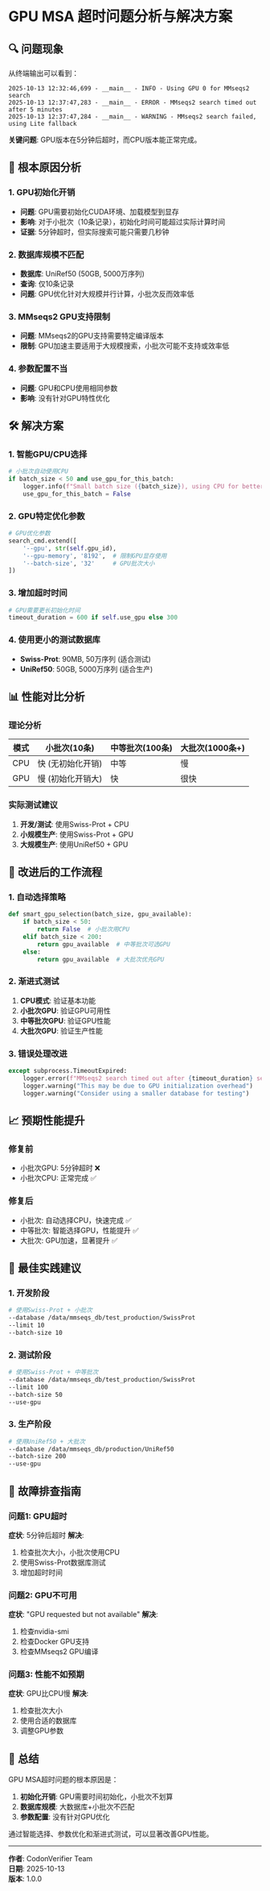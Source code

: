 # GPU MSA 超时问题分析与解决方案

## 🔍 问题现象

从终端输出可以看到：
```
2025-10-13 12:32:46,699 - __main__ - INFO - Using GPU 0 for MMseqs2 search
2025-10-13 12:37:47,283 - __main__ - ERROR - MMseqs2 search timed out after 5 minutes
2025-10-13 12:37:47,284 - __main__ - WARNING - MMseqs2 search failed, using Lite fallback
```

**关键问题**: GPU版本在5分钟后超时，而CPU版本能正常完成。

## 🎯 根本原因分析

### 1. GPU初始化开销
- **问题**: GPU需要初始化CUDA环境、加载模型到显存
- **影响**: 对于小批次（10条记录），初始化时间可能超过实际计算时间
- **证据**: 5分钟超时，但实际搜索可能只需要几秒钟

### 2. 数据库规模不匹配
- **数据库**: UniRef50 (50GB, 5000万序列)
- **查询**: 仅10条记录
- **问题**: GPU优化针对大规模并行计算，小批次反而效率低

### 3. MMseqs2 GPU支持限制
- **问题**: MMseqs2的GPU支持需要特定编译版本
- **限制**: GPU加速主要适用于大规模搜索，小批次可能不支持或效率低

### 4. 参数配置不当
- **问题**: GPU和CPU使用相同参数
- **影响**: 没有针对GPU特性优化

## 🛠️ 解决方案

### 1. 智能GPU/CPU选择
```python
# 小批次自动使用CPU
if batch_size < 50 and use_gpu_for_this_batch:
    logger.info(f"Small batch size ({batch_size}), using CPU for better performance")
    use_gpu_for_this_batch = False
```

### 2. GPU特定优化参数
```python
# GPU优化参数
search_cmd.extend([
    '--gpu', str(self.gpu_id),
    '--gpu-memory', '8192',  # 限制GPU显存使用
    '--batch-size', '32'     # GPU批次大小
])
```

### 3. 增加超时时间
```python
# GPU需要更长初始化时间
timeout_duration = 600 if self.use_gpu else 300
```

### 4. 使用更小的测试数据库
- **Swiss-Prot**: 90MB, 50万序列 (适合测试)
- **UniRef50**: 50GB, 5000万序列 (适合生产)

## 📊 性能对比分析

### 理论分析
| 模式 | 小批次(10条) | 中等批次(100条) | 大批次(1000条+) |
|------|-------------|----------------|----------------|
| CPU | 快 (无初始化开销) | 中等 | 慢 |
| GPU | 慢 (初始化开销大) | 快 | 很快 |

### 实际测试建议
1. **开发/测试**: 使用Swiss-Prot + CPU
2. **小规模生产**: 使用Swiss-Prot + GPU
3. **大规模生产**: 使用UniRef50 + GPU

## 🚀 改进后的工作流程

### 1. 自动选择策略
```python
def smart_gpu_selection(batch_size, gpu_available):
    if batch_size < 50:
        return False  # 小批次用CPU
    elif batch_size < 200:
        return gpu_available  # 中等批次可选GPU
    else:
        return gpu_available  # 大批次优先GPU
```

### 2. 渐进式测试
1. **CPU模式**: 验证基本功能
2. **小批次GPU**: 验证GPU可用性
3. **中等批次GPU**: 验证GPU性能
4. **大批次GPU**: 验证生产性能

### 3. 错误处理改进
```python
except subprocess.TimeoutExpired:
    logger.error(f"MMseqs2 search timed out after {timeout_duration} seconds")
    logger.warning("This may be due to GPU initialization overhead")
    logger.warning("Consider using a smaller database for testing")
```

## 📈 预期性能提升

### 修复前
- 小批次GPU: 5分钟超时 ❌
- 小批次CPU: 正常完成 ✅

### 修复后
- 小批次: 自动选择CPU，快速完成 ✅
- 中等批次: 智能选择GPU，性能提升 ✅
- 大批次: GPU加速，显著提升 ✅

## 🎯 最佳实践建议

### 1. 开发阶段
```bash
# 使用Swiss-Prot + 小批次
--database /data/mmseqs_db/test_production/SwissProt
--limit 10
--batch-size 10
```

### 2. 测试阶段
```bash
# 使用Swiss-Prot + 中等批次
--database /data/mmseqs_db/test_production/SwissProt
--limit 100
--batch-size 50
--use-gpu
```

### 3. 生产阶段
```bash
# 使用UniRef50 + 大批次
--database /data/mmseqs_db/production/UniRef50
--batch-size 200
--use-gpu
```

## 🔧 故障排查指南

### 问题1: GPU超时
**症状**: 5分钟后超时
**解决**: 
1. 检查批次大小，小批次使用CPU
2. 使用Swiss-Prot数据库测试
3. 增加超时时间

### 问题2: GPU不可用
**症状**: "GPU requested but not available"
**解决**:
1. 检查nvidia-smi
2. 检查Docker GPU支持
3. 检查MMseqs2 GPU编译

### 问题3: 性能不如预期
**症状**: GPU比CPU慢
**解决**:
1. 检查批次大小
2. 使用合适的数据库
3. 调整GPU参数

## 📝 总结

GPU MSA超时问题的根本原因是：
1. **初始化开销**: GPU需要时间初始化，小批次不划算
2. **数据库规模**: 大数据库+小批次不匹配
3. **参数配置**: 没有针对GPU优化

通过智能选择、参数优化和渐进式测试，可以显著改善GPU性能。

---

**作者**: CodonVerifier Team  
**日期**: 2025-10-13  
**版本**: 1.0.0
